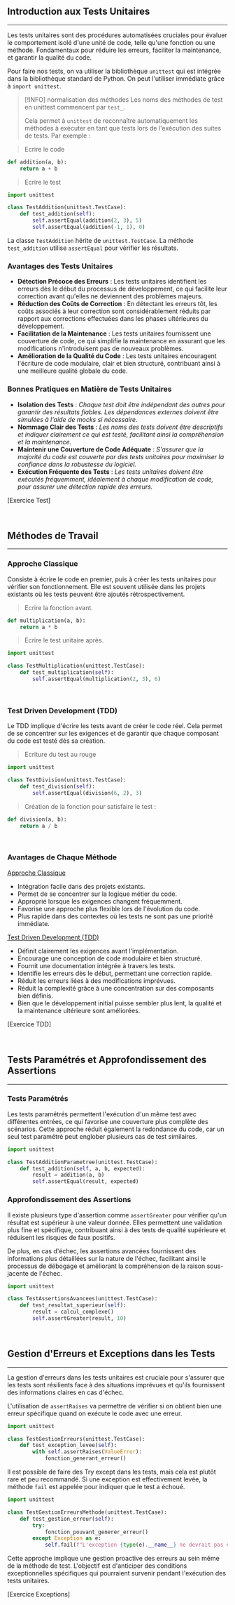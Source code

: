 ## Introduction aux Tests Unitaires

---

Les tests unitaires sont des procédures automatisées cruciales pour évaluer le comportement isolé d'une unité de code, telle qu'une fonction ou une méthode.
Fondamentaux pour réduire les erreurs, faciliter la maintenance, et garantir la qualité du code.

Pour faire nos tests, on va utiliser la bibliothèque `unittest` qui est intégrée dans la bibliothèque standard de Python. On peut l'utiliser immédiate grâce à `import unittest`.

> [!INFO] normalisation des méthodes
> Les noms des méthodes de test en unittest commencent par `test_`.
> 
> Cela permet à `unittest` de reconnaître automatiquement les méthodes à exécuter en tant que tests lors de l'exécution des suites de tests. Par exemple :

> Ecrire le code

```python
def addition(a, b):
    return a + b
```

> Ecrire le test

```python
import unittest

class TestAddition(unittest.TestCase):
    def test_addition(self):
        self.assertEqual(addition(2, 3), 5)
        self.assertEqual(addition(-1, 1), 0)
```

La classe `TestAddition` hérite de `unittest.TestCase`.
La méthode `test_addition` utilise `assertEqual` pour vérifier les résultats.

### **Avantages des Tests Unitaires**

- **Détection Précoce des Erreurs** : Les tests unitaires identifient les erreurs dès le début du processus de développement, ce qui facilite leur correction avant qu'elles ne deviennent des problèmes majeurs.
- **Réduction des Coûts de Correction** : En détectant les erreurs tôt, les coûts associés à leur correction sont considérablement réduits par rapport aux corrections effectuées dans les phases ultérieures du développement.
- **Facilitation de la Maintenance** : Les tests unitaires fournissent une couverture de code, ce qui simplifie la maintenance en assurant que les modifications n'introduisent pas de nouveaux problèmes.
- **Amélioration de la Qualité du Code** : Les tests unitaires encouragent l'écriture de code modulaire, clair et bien structuré, contribuant ainsi à une meilleure qualité globale du code.

### **Bonnes Pratiques en Matière de Tests Unitaires**

- **Isolation des Tests** : _Chaque test doit être indépendant des autres pour garantir des résultats fiables. Les dépendances externes doivent être simulées à l'aide de mocks si nécessaire._
- **Nommage Clair des Tests** : _Les noms des tests doivent être descriptifs et indiquer clairement ce qui est testé, facilitant ainsi la compréhension et la maintenance._
- **Maintenir une Couverture de Code Adéquate** : _S'assurer que la majorité du code est couverte par des tests unitaires pour maximiser la confiance dans la robustesse du logiciel._
- **Exécution Fréquente des Tests** : _Les tests unitaires doivent être exécutés fréquemment, idéalement à chaque modification de code, pour assurer une détection rapide des erreurs._

[Exercice Test]

<br>

## Méthodes de Travail

---

### **Approche Classique**

Consiste à écrire le code en premier, puis à créer les tests unitaires pour vérifier son fonctionnement. Elle est souvent utilisée dans les projets existants où les tests peuvent être ajoutés rétrospectivement.

> Ecrire la fonction avant.

```python
def multiplication(a, b):
	return a * b
```

> Ecrire le test unitaire après.

```python
import unittest

class TestMultiplication(unittest.TestCase):
    def test_multiplication(self):
        self.assertEqual(multiplication(2, 3), 6)
```

<br>

### **Test Driven Development (TDD)**

Le TDD implique d'écrire les tests avant de créer le code réel. Cela permet de se concentrer sur les exigences et de garantir que chaque composant du code est testé dès sa création.

> Ecriture du test au rouge

```python
import unittest

class TestDivision(unittest.TestCase):
    def test_division(self):
        self.assertEqual(division(6, 2), 3)
```

> Création de la fonction pour satisfaire le test :

```python
def division(a, b):
    return a / b
```

<br>

### Avantages de Chaque Méthode

<u>Approche Classique</u>
- Intégration facile dans des projets existants.
- Permet de se concentrer sur la logique métier du code.
- Approprié lorsque les exigences changent fréquemment.
- Favorise une approche plus flexible lors de l'évolution du code.
- Plus rapide dans des contextes où les tests ne sont pas une priorité immédiate.

<u>Test Driven Development (TDD)</u>
- Définit clairement les exigences avant l'implémentation.
- Encourage une conception de code modulaire et bien structuré.
- Fournit une documentation intégrée à travers les tests.
- Identifie les erreurs dès le début, permettant une correction rapide.
- Réduit les erreurs liées à des modifications imprévues.
- Réduit la complexité grâce à une concentration sur des composants bien définis.
- Bien que le développement initial puisse sembler plus lent, la qualité et la maintenance ultérieure sont améliorées.

[Exercice TDD]

<br>

## Tests Paramétrés et Approfondissement des Assertions

---

### Tests Paramétrés

Les tests paramétrés permettent l'exécution d'un même test avec différentes entrées, ce qui favorise une couverture plus complète des scénarios.
Cette approche réduit également la redondance du code, car un seul test paramétré peut englober plusieurs cas de test similaires.

```python
import unittest

class TestAdditionParametree(unittest.TestCase):
    def test_addition(self, a, b, expected):
        result = addition(a, b)
        self.assertEqual(result, expected)
```

### Approfondissement des Assertions

Il existe plusieurs type d'assertion  comme `assertGreater` pour vérifier qu'un résultat est supérieur à une valeur donnée.
Elles permettent une validation plus fine et spécifique, contribuant ainsi à des tests de qualité supérieure et réduisent les risques de faux positifs.

De plus, en cas d'échec, les assertions avancées fournissent des informations plus détaillées sur la nature de l'échec, facilitant ainsi le processus de débogage et améliorant la compréhension de la raison sous-jacente de l'échec.

```python
import unittest

class TestAssertionsAvancees(unittest.TestCase):
    def test_resultat_superieur(self):
        result = calcul_complexe()
        self.assertGreater(result, 10)
```

<br>

## Gestion d'Erreurs et Exceptions dans les Tests

---

La gestion d'erreurs dans les tests unitaires est cruciale pour s'assurer que les tests sont résilients face à des situations imprévues et qu'ils fournissent des informations claires en cas d'échec.

L'utilisation de `assertRaises` va permettre de vérifier si on obtient bien une erreur spécifique quand on exécute le code avec une erreur.

```python
import unittest

class TestGestionErreurs(unittest.TestCase):
    def test_exception_levee(self):
        with self.assertRaises(ValueError):
            fonction_generant_erreur()
```

Il est possible de faire des Try except dans les tests, mais cela est plutôt rare et peu recommandé.
Si une exception est effectivement levée, la méthode `fail` est appelée pour indiquer que le test a échoué.

```python
import unittest

class TestGestionErreursMethode(unittest.TestCase):
    def test_gestion_erreur(self):
        try:
            fonction_pouvant_generer_erreur()
        except Exception as e:
            self.fail(f"L'exception {type(e).__name__} ne devrait pas être levée.")
```

Cette approche implique une gestion proactive des erreurs au sein même de la méthode de test.
L'objectif est d'anticiper des conditions exceptionnelles spécifiques qui pourraient survenir pendant l'exécution des tests unitaires.


[Exercice Exceptions]